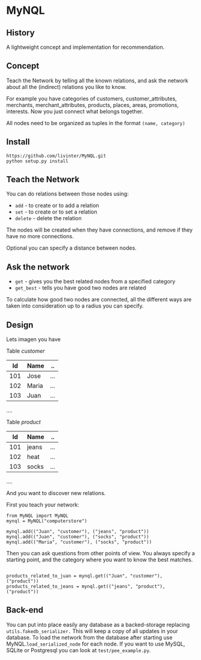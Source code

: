 # MyNQL

## History

A lightweight concept and implementation for recommendation.


## Concept

Teach the Network by telling all the known relations, and ask the network about all the (indirect) relations you like to know.

For example you have categories of customers, customer_attributes, merchants, merchant_attributes, products, places, areas, promotions, interests. Now you just connect what belongs together.

All nodes need to be organized as tuples in the format `(name, category)`

## Install
```
https://github.com/livinter/MyNQL.git
python setup.py install
```


## Teach the Network

You can do relations between those nodes using:

  * `add` - to create or to add a relation
  * `set` - to create or to set a relation
  * `delete` - delete the relation

The nodes will be created when they have connections, and remove if they have no more connections.

Optional you can specify a distance between nodes.

## Ask the network

  * `get` - gives you the best related nodes from a specified category
  * `get_best` - tells you have good two nodes are related

To calculate how good two nodes are connected, all the different ways are taken into consideration up to a radius you can specify.


## Design

Lets imagen you have

Table *customer*

| Id      | Name     | ..  |
| ------- | -------- | --- |
| 101     | Jose     | ... |
| 102     | Maria    | ... |
| 103     | Juan     | ... |
....

Table *product*

| Id      | Name     | ..  |
| ------- | -------- | --- |
| 101     | jeans    | ... |
| 102     | heat     | ... |
| 103     | socks    | ... |
....


And you want to discover new relations.

First you teach your network:

```
from MyNQL import MyNQL
mynql = MyNQL("computerstore")

mynql.add(("Juan", "customer"), ("jeans", "product"))
mynql.add(("Juan", "customer"), ("socks", "product"))
mynql.add(("Maria", "customer"), ("socks", "product"))
```

Then you can ask questions from other points of view.
You always specify a starting point, and the category where you want to know the best matches.
```

products_related_to_juan = mynql.get(("Juan", "customer"), ("product"))
products_related_to_jeans = mynql.get(("jeans", "product"), ("product"))

```


## Back-end

You can put into place easily any database as a backed-storage replacing `utils.fakedb_serializer.`
This will keep a copy of all updates in your database. To load the network from the database after starting use MyNQL.`load_serialized_node` for each node.
If you want to use MySQL, SQLite or Postgresql you can look at `test/pee_example.py`.



